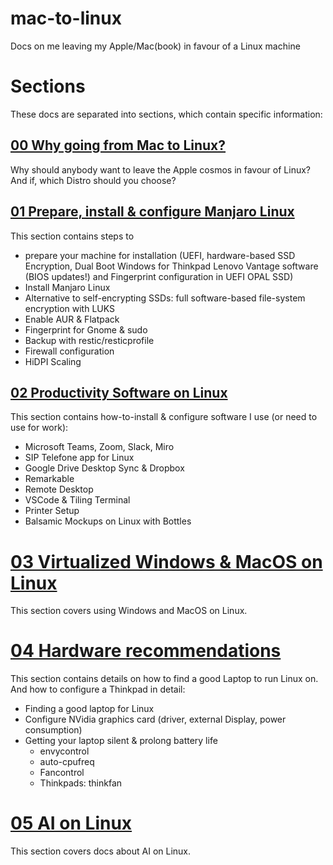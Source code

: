 # mac-to-linux
Docs on me leaving my Apple/Mac(book) in favour of a Linux machine

# Sections

These docs are separated into sections, which contain specific information:

## [00 Why going from Mac to Linux?](00-why-leave-mac-distro-choice.md)

Why should anybody want to leave the Apple cosmos in favour of Linux? And if, which Distro should you choose?

## [01 Prepare, install & configure Manjaro Linux](01-prepare-configure-manjaro-encrypted-ssd-fingerprint.md)

This section contains steps to 

* prepare your machine for installation (UEFI, hardware-based SSD Encryption, Dual Boot Windows for Thinkpad Lenovo Vantage software (BIOS updates!) and Fingerprint configuration in UEFI OPAL SSD)
* Install Manjaro Linux
* Alternative to self-encrypting SSDs: full software-based file-system encryption with LUKS
* Enable AUR & Flatpack
* Fingerprint for Gnome & sudo
* Backup with restic/resticprofile
* Firewall configuration
* HiDPI Scaling

## [02 Productivity Software on Linux](02-software.md)

This section contains how-to-install & configure software I use (or need to use for work):

* Microsoft Teams, Zoom, Slack, Miro
* SIP Telefone app for Linux
* Google Drive Desktop Sync & Dropbox
* Remarkable
* Remote Desktop
* VSCode & Tiling Terminal
* Printer Setup
* Balsamic Mockups on Linux with Bottles


# [03 Virtualized Windows & MacOS on Linux](03-virtualization-windows-macos.md)

This section covers using Windows and MacOS on Linux.


# [04 Hardware recommendations](04-laptop-hardware-recommendations.md)

This section contains details on how to find a good Laptop to run Linux on. And how to configure a Thinkpad in detail:

* Finding a good laptop for Linux
* Configure NVidia graphics card (driver, external Display, power consumption)
* Getting your laptop silent & prolong battery life
  * envycontrol
  * auto-cpufreq
  * Fancontrol
  * Thinkpads: thinkfan


# [05 AI on Linux](05-ai-on-linux.md)

This section covers docs about AI on Linux.













